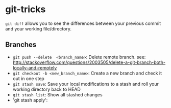 # git-tricks
`git diff` allows you to see the differences between your previous commit and your working file/directory.

## Branches
- `git push --delete  <branch_name>`: Delete remote branch.  see: http://stackoverflow.com/questions/2003505/delete-a-git-branch-both-locally-and-remotely
- `git checkout -b <new_branch_name>`: Create a new branch and check it out in one step
- `git stash save`: Save your local modifications to a stash and roll your working directory back to HEAD
- `git stash list`: Show all stashed changes
- 'git stash apply': <commit>


